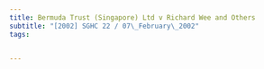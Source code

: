 ```yaml
---
title: Bermuda Trust (Singapore) Ltd v Richard Wee and Others 
subtitle: "[2002] SGHC 22 / 07\_February\_2002"
tags:


---
```


